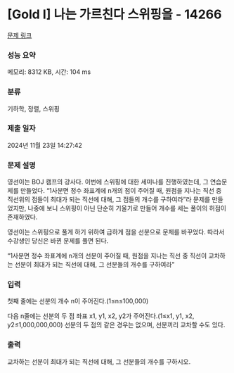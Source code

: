# [Gold I] 나는 가르친다 스위핑을 - 14266 

[문제 링크](https://www.acmicpc.net/problem/14266) 

### 성능 요약

메모리: 8312 KB, 시간: 104 ms

### 분류

기하학, 정렬, 스위핑

### 제출 일자

2024년 11월 23일 14:27:42

### 문제 설명

<p>영선이는 BOJ 캠프의 강사다. 이번에 스위핑에 대한 세미나를 진행하였는데, 그 연습문제를 만들었다. “1사분면 정수 좌표계에 n개의 점이 주어질 때, 원점을 지나는 직선 중 직선위의 점들이 최대가 되는 직선에 대해, 그 점들의 개수를 구하여라”라 문제를 만들었지만, 나중에 보니 스위핑이 아닌 단순히 기울기로 만들어 개수를 세는 풀이의 허점이 존재하였다.</p>

<p>영선이는 스위핑으로 풀게 하기 위하여 급하게 점을 선분으로 문제를 바꾸었다. 따라서 수강생인 당신은 바뀐 문제를 풀면 된다.</p>

<p>“1사분면 정수 좌표계에 n개의 선분이 주어질 때, 원점을 지나는 직선 중 직선이 교차하는 선분이 최대가 되는 직선에 대해, 그 선분들의 개수를 구하여라”</p>

### 입력 

 <p>첫째 줄에는 선분의 개수 n이 주어진다.(1≤n≤100,000)</p>

<p>다음 n줄에는 선분의 두 점 좌표 x1, y1, x2, y2가 주어진다.(1≤x1, y1, x2, y2≤1,000,000,000) 선분의 두 점의 같은 경우는 없으며, 선분끼리 교차할 수도 있다.</p>

### 출력 

 <p>교차하는 선분이 최대가 되는 직선에 대해, 그 선분들의 개수를 구하시오.</p>

